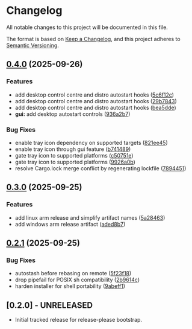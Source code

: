 # Changelog

All notable changes to this project will be documented in this file.

The format is based on [Keep a Changelog](https://keepachangelog.com/en/1.0.0/),
and this project adheres to [Semantic Versioning](https://semver.org/spec/v2.0.0.html).

## [0.4.0](https://github.com/GezzyDax/ObsyncGit/compare/v0.3.0...v0.4.0) (2025-09-26)


### Features

* add desktop control centre and distro autostart hooks ([5c6f12c](https://github.com/GezzyDax/ObsyncGit/commit/5c6f12cb8a303c4fd7b335db60c95ccd1f79d6f6))
* add desktop control centre and distro autostart hooks ([29b7843](https://github.com/GezzyDax/ObsyncGit/commit/29b784389bfedd77ee205f7204be1a01e0c278fd))
* add desktop control centre and distro autostart hooks ([bea5dde](https://github.com/GezzyDax/ObsyncGit/commit/bea5ddea59a7d73a7725e2595f0655cdfbea209e))
* **gui:** add desktop autostart controls ([936a2b7](https://github.com/GezzyDax/ObsyncGit/commit/936a2b7d3a8d41599cfdcca16b465b5be93d856f))


### Bug Fixes

* enable tray icon dependency on supported targets ([821ee45](https://github.com/GezzyDax/ObsyncGit/commit/821ee452fe86a8a030c3279da2e85b5f811fe834))
* enable tray icon through gui feature ([b741489](https://github.com/GezzyDax/ObsyncGit/commit/b74148923daedc89d79ba39ed50df384939006cf))
* gate tray icon to supported platforms ([c50751e](https://github.com/GezzyDax/ObsyncGit/commit/c50751e812066962f52e828241ba8a58f088cab9))
* gate tray icon to supported platforms ([9926a0b](https://github.com/GezzyDax/ObsyncGit/commit/9926a0b4bb6900277249e36d594f9c007ee5a4be))
* resolve Cargo.lock merge conflict by regenerating lockfile ([7894451](https://github.com/GezzyDax/ObsyncGit/commit/789445196b8fb0a499673a2e03fafc14810614bc))

## [0.3.0](https://github.com/GezzyDax/ObsyncGit/compare/v0.2.1...v0.3.0) (2025-09-25)


### Features

* add linux arm release and simplify artifact names ([5a28463](https://github.com/GezzyDax/ObsyncGit/commit/5a28463b3b9dc953250493c9245feb06b3ff6949))
* add windows arm release artifact ([aded8b7](https://github.com/GezzyDax/ObsyncGit/commit/aded8b786674a928552b1d01e81bc237e616bcb3))

## [0.2.1](https://github.com/GezzyDax/ObsyncGit/compare/v0.2.0...v0.2.1) (2025-09-25)


### Bug Fixes

* autostash before rebasing on remote ([5f23f18](https://github.com/GezzyDax/ObsyncGit/commit/5f23f1872c6f6d730bd6f9347f01b8e058b88322))
* drop pipefail for POSIX sh compatibility ([2b9614c](https://github.com/GezzyDax/ObsyncGit/commit/2b9614c54cf02f8825d0ba50050ff49b1c720bfe))
* harden installer for shell portability ([9abeff1](https://github.com/GezzyDax/ObsyncGit/commit/9abeff142db275f05d7f2157fcd39abc45712c90))

## [0.2.0] - UNRELEASED
- Initial tracked release for release-please bootstrap.
